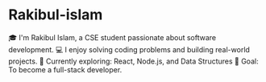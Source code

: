 # Rakibul-islam
🎓 I'm Rakibul Islam, a CSE student passionate about software development. 💻 I enjoy solving coding problems and building real-world projects. 🌱 Currently exploring: React, Node.js, and Data Structures 🧩 Goal: To become a full-stack developer.
